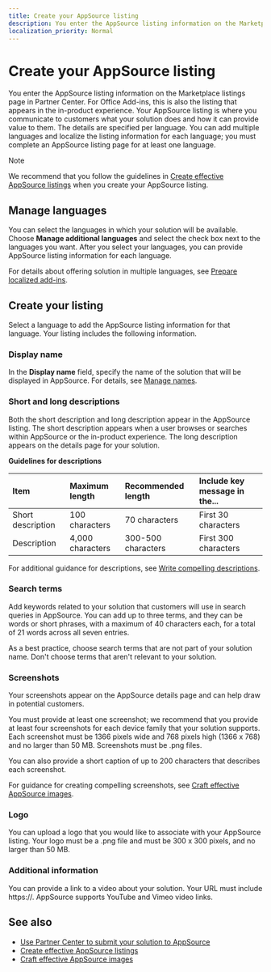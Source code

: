 ```yaml
---
title: Create your AppSource listing
description: You enter the AppSource listing information on the Marketplace listings page in Partner Center.
localization_priority: Normal
---
```


# Create your AppSource listing

You enter the AppSource listing information on the Marketplace listings page in Partner Center. For Office Add-ins, this is also the listing that appears in the in-product experience. Your AppSource listing is where you communicate to customers what your solution does and how it can provide value to them. The details are specified per language. You can add multiple languages and localize the listing information for each language; you must complete an AppSource listing page for at least one language.

> [!NOTE]
> We recommend that you follow the guidelines in [Create effective AppSource listings](create-effective-office-store-listings.md) when you create your AppSource listing.

## Manage languages

You can select the languages in which your solution will be available. Choose **Manage additional languages** and select the check box next to the languages you want. After you select your languages, you can provide AppSource listing information for each language.

For details about offering solution in multiple languages, see [Prepare localized add-ins](prepare-localized-apps-and-add-ins.md).

## Create your listing

Select a language to add the AppSource listing information for that language. Your listing includes the following information.

### Display name
In the **Display name** field, specify the name of the solution that will be displayed in AppSource. For details, see [Manage names](manage-add-in-names.md).

### Short and long descriptions

Both the short description and long description appear in the AppSource listing. The short description appears when a user browses or searches within AppSource or the in-product experience. The long description appears on the details page for your solution.

**Guidelines for descriptions**

| Item              | Maximum length    | Recommended length    | Include key message in the... |
|:------------------|:------------------|:----------------------|:------------------------------|
| Short description | 100 characters    | 70 characters         |First 30 characters            |
| Description       | 4,000 characters  | 300-500 characters    |First 300 characters           |

For additional guidance for descriptions, see [Write compelling descriptions](create-effective-office-store-listings.md#write-compelling-descriptions).

### Search terms

Add keywords related to your solution that customers will use in search queries in AppSource. You can add up to three terms, and they can be words or short phrases, with a maximum of 40 characters each, for a total of 21 words across all seven entries.

As a best practice, choose search terms that are not part of your solution name. Don't choose terms that aren't relevant to your solution.

### Screenshots

Your screenshots appear on the AppSource details page and can help draw in potential customers.

You must provide at least one screenshot; we recommend that you provide at least four screenshots for each device family that your solution supports. Each screenshot must be 1366 pixels wide and 768 pixels high (1366 x 768) and no larger than 50 MB. Screenshots must be .png files.

You can also provide a short caption of up to 200 characters that describes each screenshot.

For guidance for creating compelling screenshots, see [Craft effective AppSource images](craft-effective-appsource-store-images.md).

### Logo

You can upload a logo that you would like to associate with your AppSource listing. Your logo must be a .png file and must be 300 x 300 pixels, and no larger than 50 MB.

### Additional information

You can provide a link to a video about your solution. Your URL must include https://. AppSource supports YouTube and Vimeo video links.

## See also

- [Use Partner Center to submit your solution to AppSource](use-partner-center-to-submit-to-appsource.md)
- [Create effective AppSource listings](create-effective-office-store-listings.md)
- [Craft effective AppSource images](craft-effective-appsource-store-images.md)